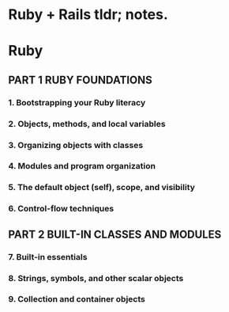 # Ruby + Rails tldr; notes.


# Ruby
## PART 1 RUBY FOUNDATIONS
### 1. Bootstrapping your Ruby literacy
### 2. Objects, methods, and local variables
### 3. Organizing objects with classes
### 4. Modules and program organization
### 5. The default object (self), scope, and visibility
### 6. Control-flow techniques
## PART 2 BUILT-IN CLASSES AND MODULES 
### 7. Built-in essentials
### 8. Strings, symbols, and other scalar objects
### 9. Collection and container objects
